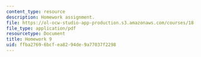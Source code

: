 ```yaml
---
content_type: resource
description: Homework assignment.
file: https://ol-ocw-studio-app-production.s3.amazonaws.com/courses/18-950-differential-geometry-fall-2008/ffba27696bcfea8294de9a77037f2298_homework9.pdf
file_type: application/pdf
resourcetype: Document
title: Homework 9
uid: ffba2769-6bcf-ea82-94de-9a77037f2298
---
```

